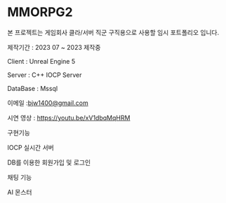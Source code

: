# MMORPG2

본 프로젝트는 게임회사 클라/서버 직군 구직용으로 사용할 임시 포트폴리오 입니다.

제작기간 : 2023 07 ~ 2023 제작중

Client : Unreal Engine 5


Server : C++ IOCP Server


DataBase : Mssql


이메일 :bjw1400@gmail.com

시연 영상 : https://youtu.be/xV1dbqMqHRM


구현기능




IOCP 실시간 서버


DB를 이용한 회원가입 및 로그인



채팅 기능


AI 몬스터

